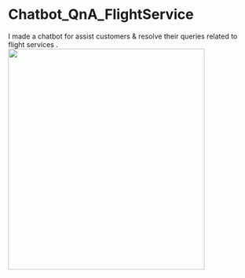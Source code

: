 # Chatbot_QnA_FlightService
I made a chatbot for assist customers &amp; resolve their queries related to flight services .
<img src ="[https://writesonic.com/blog/content/images/size/w1200/2023/05/Screenshot-1945-02-19-at-11.50.12-AM.png](https://www.soais.com/wp-content/uploads/2020/12/UiPath-Chatbot.jpg)https://www.soais.com/wp-content/uploads/2020/12/UiPath-Chatbot.jpg" width=400 height=450/>
